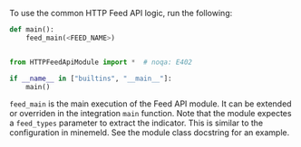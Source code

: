 To use the common HTTP Feed API logic, run the following:

```python
def main():
    feed_main(<FEED_NAME>)


from HTTPFeedApiModule import *  # noqa: E402

if __name__ in ["builtins", "__main__"]:
    main()
```

`feed_main` is the main execution of the Feed API module. It can be extended or overriden in the integration `main` function.
Note that the module expectes a `feed_types` parameter to extract the indicator. This is similar to the configuration in minemeld.
See the module class docstring for an example.
